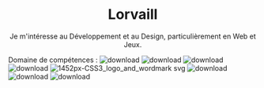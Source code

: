 <h1 align="center">Lorvaill</h1>


<p align="center">
  Je m'intéresse au Développement et au Design, particulièrement en Web et Jeux.  
</p>


Domaine de compétences :
![download](https://user-images.githubusercontent.com/96297088/205582573-b07fa111-6add-4991-bbe2-8a108756b487.png)
![download](https://user-images.githubusercontent.com/96297088/205582841-7b1695d2-ddbc-42bf-8ff4-ac7b0e2fb975.png)
![download](https://user-images.githubusercontent.com/96297088/205584146-76818546-abb3-4e5c-83c0-c2dfbf319c44.png)
![download](https://user-images.githubusercontent.com/96297088/205583831-4a023fa0-3932-4309-b4c8-6d8a7783b0c0.png)
![1452px-CSS3_logo_and_wordmark svg](https://user-images.githubusercontent.com/96297088/205583878-48cd51b9-14b2-4464-aca9-bcf8f170289e.png)
![download](https://user-images.githubusercontent.com/96297088/205583907-2199be3e-bb68-4d56-a532-d24eadafe6fd.png)
![download](https://user-images.githubusercontent.com/96297088/205583945-49bc2037-7762-4fd4-ad0b-4760a11956a9.png)
![download](https://user-images.githubusercontent.com/96297088/205584146-76818546-abb3-4e5c-83c0-c2dfbf319c44.png)
